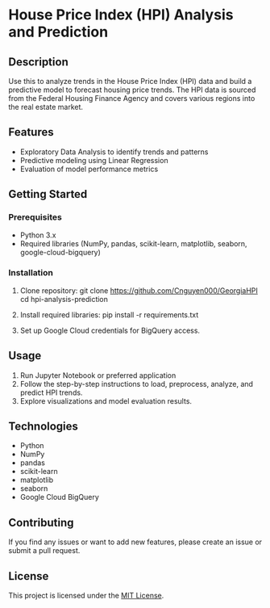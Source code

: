 # House Price Index (HPI) Analysis and Prediction

## Description

Use this to analyze trends in the House Price Index (HPI) data and build a predictive model to forecast housing price trends. The HPI data is sourced from the Federal Housing Finance Agency and covers various regions into the real estate market.

## Features
- Exploratory Data Analysis to identify trends and patterns
- Predictive modeling using Linear Regression
- Evaluation of model performance metrics

## Getting Started

### Prerequisites

- Python 3.x
- Required libraries (NumPy, pandas, scikit-learn, matplotlib, seaborn, google-cloud-bigquery)

### Installation

1. Clone repository:
git clone https://github.com/Cnguyen000/GeorgiaHPI
cd hpi-analysis-prediction

2. Install required libraries:
pip install -r requirements.txt

3. Set up Google Cloud credentials for BigQuery access.

## Usage

1. Run Jupyter Notebook or preferred application
2. Follow the step-by-step instructions to load, preprocess, analyze, and predict HPI trends.
3. Explore visualizations and model evaluation results.

## Technologies

- Python
- NumPy
- pandas
- scikit-learn
- matplotlib
- seaborn
- Google Cloud BigQuery

## Contributing

If you find any issues or want to add new features, please create an issue or submit a pull request.

## License

This project is licensed under the [MIT License](LICENSE).
